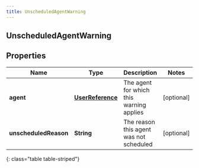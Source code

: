 ```yaml
---
title: UnscheduledAgentWarning
---
```

## UnscheduledAgentWarning

## Properties

|Name | Type | Description | Notes|
|------------ | ------------- | ------------- | -------------|
| **agent** | [**UserReference**](UserReference.html) | The agent for which this warning applies | [optional] |
| **unscheduledReason** | **String** | The reason this agent was not scheduled | [optional] |
{: class="table table-striped"}


